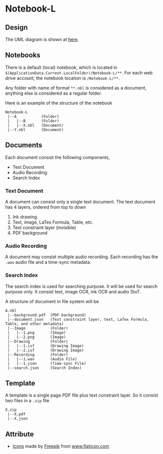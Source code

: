 # Notebook-L

## Design

The UML diagram is shown at [here](./Documentation/build/UML.pdf).

## Notebooks

There is a default (local) notebook, which is located in `$(ApplicationData.Current.LocalFolder)/Notebook-L/**`. For each web drive account, the notebook location is `/Notebook-L/**`.

Any folder with name of format `**.nbl` is considered as a document, anything else is considered as a regular folder.

Here is an example of the structure of the notebook

```
Notebook-L
 |--A           (Folder)
 |   |--B       (Folder)
 |   |--X.nbl   (Document)
 |--Y.nbl       (Document)
```

## Documents

Each document consist the following components,
- Text Document
- Audio Recording
- Search Index

### Text Document

A document can consist only a single text document. The text document has 4 layers, ordered from top to down
1. Ink drawing.
2. Text, image, LaTex Formula, Table, etc.
3. Text constraint layer (invisible)
4. PDF background

### Audio Recording

A document may consist multiple audio recording. Each recording has the `.wav` audio file and a time-sync metadata.

### Search Index

The search index is used for searching purpose. It will be used for search purpose only. It consist text, image OCR, ink OCR and audio StoT.

A structure of document in file system will be
```
A.nbl
 |--background.pdf  (PDF background)
 |--document.json   (Text constraint layer, text, LaTex Formula, Table, and other metadata)
 |--Image           (Folder)
 |   |--1.png       (Image)
 |   |--2.png       (Image)
 |--Drawing         (Folder)
 |   |--1.isf       (Drawing Image)
 |   |--2.isf       (Drawing Image)
 |--Recording       (Folder)
 |   |--1.wav       (Audio File)
 |   |--1.json      (Time-sync File)
 |--search.json     (Search Index)
```

## Template

A template is a single page PDF file plus text constraint layer. So it consist two files in a `.zip` file

```
X.zip
 |--X.pdf
 |--X.json
```

## Attribute

- [Icons](./Notebook%20L/Assets/Local.svg) made by <a href="https://www.flaticon.com/authors/freepik" title="Freepik">Freepik</a> from <a href="https://www.flaticon.com/" title="Flaticon"> www.flaticon.com</a>